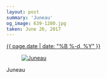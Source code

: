```yaml
---
layout: post
summary: 'Juneau'
og_image: 639-1280.jpg
taken: June 26, 2017
---
```


<div class="post">
 <time>
  <a href="/639">
   {{ page.date | date: "%B %-d, %Y" }}
  </a>
 </time>
 <a href="/639">
  <figure data-taken="6/26/2017">
   <img alt="Juneau" sizes="(min-width: 700px) 50vw, calc(100vw - 2rem)" src="{{ site.assets_url }}/639-640.jpg" srcset="{{ site.assets_url }}/639-320.jpg 320w, {{ site.assets_url }}/639-640.jpg 640w, {{ site.assets_url }}/639-960.jpg 960w, {{ site.assets_url }}/639-1280.jpg 1280w"/>
  </figure>
 </a>
 <span>
  Juneau
 </span>
</div>
